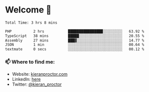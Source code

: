 # Welcome 🦘

<!--START_SECTION:waka-->

```txt
Total Time: 3 hrs 8 mins

PHP          2 hrs           ████████████████░░░░░░░░░   63.92 %
TypeScript   38 mins         █████░░░░░░░░░░░░░░░░░░░░   20.55 %
Assembly     27 mins         ███▓░░░░░░░░░░░░░░░░░░░░░   14.77 %
JSON         1 min           ░░░░░░░░░░░░░░░░░░░░░░░░░   00.64 %
textmate     0 secs          ░░░░░░░░░░░░░░░░░░░░░░░░░   00.12 %
```

<!--END_SECTION:waka-->

### 📫 Where to find me:

-   Website: [kieranproctor.com](https://kieranproctor.com/)
-   LinkedIn: [here](https://www.linkedin.com/in/kieran-proctor-086b5a159/)
-   Twitter: [@kieran_proctor](https://twitter.com/kieran_proctor)
